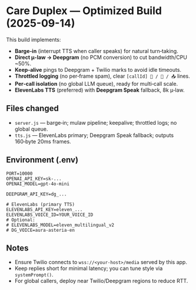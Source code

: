
# Care Duplex — Optimized Build (2025-09-14)

This build implements:
- **Barge‑in** (interrupt TTS when caller speaks) for natural turn‑taking.
- **Direct μ-law → Deepgram** (no PCM conversion) to cut bandwidth/CPU ~50%.
- **Keep‑alive** pings to Deepgram + Twilio marks to avoid idle timeouts.
- **Throttled logging** (no per‑frame spam), clear `[callId] 📝 / 💬 / 📤` lines.
- **Per‑call isolation** (no global LLM queue), ready for multi‑call scale.
- **ElevenLabs TTS** (preferred) with **Deepgram Speak** fallback, 8k μ‑law.

## Files changed
- `server.js` — barge‑in; mulaw pipeline; keepalive; throttled logs; no global queue.
- `tts.js` — ElevenLabs primary; Deepgram Speak fallback; outputs 160‑byte 20ms frames.

## Environment (.env)
```
PORT=10000
OPENAI_API_KEY=sk-...
OPENAI_MODEL=gpt-4o-mini

DEEPGRAM_API_KEY=dg_...

# ElevenLabs (primary TTS)
ELEVENLABS_API_KEY=eleven_...
ELEVENLABS_VOICE_ID=YOUR_VOICE_ID
# Optional:
# ELEVENLABS_MODEL=eleven_multilingual_v2
# DG_VOICE=aura-asteria-en
```

## Notes
- Ensure Twilio <Stream> connects to `wss://<your-host>/media` served by this app.
- Keep replies short for minimal latency; you can tune style via `systemPrompt()`.
- For global callers, deploy near Twilio/Deepgram regions to reduce RTT.
